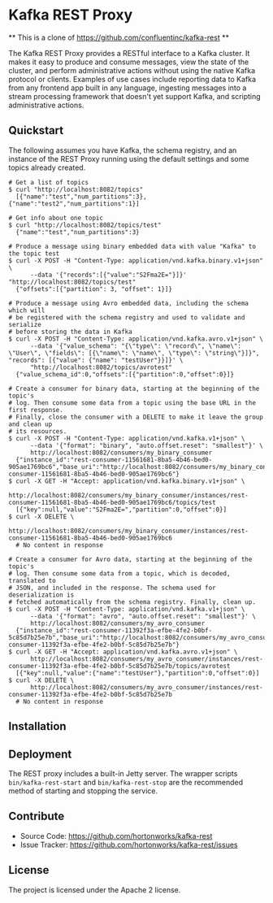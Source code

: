 Kafka REST Proxy
================

** This is a clone of https://github.com/confluentinc/kafka-rest **

The Kafka REST Proxy provides a RESTful interface to a Kafka cluster. It makes
it easy to produce and consume messages, view the state of the cluster, and
perform administrative actions without using the native Kafka protocol or
clients. Examples of use cases include reporting data to Kafka from any
frontend app built in any language, ingesting messages into a stream processing
framework that doesn't yet support Kafka, and scripting administrative actions.

Quickstart
----------

The following assumes you have Kafka, the schema registry, and an instance of
the REST Proxy running using the default settings and some topics already created.

    # Get a list of topics
    $ curl "http://localhost:8082/topics"
      [{"name":"test","num_partitions":3},{"name":"test2","num_partitions":1}]

    # Get info about one topic
    $ curl "http://localhost:8082/topics/test"
      {"name":"test","num_partitions":3}

    # Produce a message using binary embedded data with value "Kafka" to the topic test
    $ curl -X POST -H "Content-Type: application/vnd.kafka.binary.v1+json" \
          --data '{"records":[{"value":"S2Fma2E="}]}' "http://localhost:8082/topics/test"
      {"offsets":[{"partition": 3, "offset": 1}]}

    # Produce a message using Avro embedded data, including the schema which will
    # be registered with the schema registry and used to validate and serialize
    # before storing the data in Kafka
    $ curl -X POST -H "Content-Type: application/vnd.kafka.avro.v1+json" \
          --data '{"value_schema": "{\"type\": \"record\", \"name\": \"User\", \"fields\": [{\"name\": \"name\", \"type\": \"string\"}]}", "records": [{"value": {"name": "testUser"}}]}' \
          "http://localhost:8082/topics/avrotest"
      {"value_schema_id":0,"offsets":[{"partition":0,"offset":0}]}

    # Create a consumer for binary data, starting at the beginning of the topic's
    # log. Then consume some data from a topic using the base URL in the first response.
    # Finally, close the consumer with a DELETE to make it leave the group and clean up
    # its resources.
    $ curl -X POST -H "Content-Type: application/vnd.kafka.v1+json" \
          --data '{"format": "binary", "auto.offset.reset": "smallest"}' \
          http://localhost:8082/consumers/my_binary_consumer
      {"instance_id":"rest-consumer-11561681-8ba5-4b46-bed0-905ae1769bc6","base_uri":"http://localhost:8082/consumers/my_binary_consumer/instances/rest-consumer-11561681-8ba5-4b46-bed0-905ae1769bc6"}
    $ curl -X GET -H "Accept: application/vnd.kafka.binary.v1+json" \
          http://localhost:8082/consumers/my_binary_consumer/instances/rest-consumer-11561681-8ba5-4b46-bed0-905ae1769bc6/topics/test
      [{"key":null,"value":"S2Fma2E=","partition":0,"offset":0}]
    $ curl -X DELETE \
          http://localhost:8082/consumers/my_binary_consumer/instances/rest-consumer-11561681-8ba5-4b46-bed0-905ae1769bc6
      # No content in response

    # Create a consumer for Avro data, starting at the beginning of the topic's
    # log. Then consume some data from a topic, which is decoded, translated to
    # JSON, and included in the response. The schema used for deserialization is
    # fetched automatically from the schema registry. Finally, clean up.
    $ curl -X POST -H "Content-Type: application/vnd.kafka.v1+json" \
          --data '{"format": "avro", "auto.offset.reset": "smallest"}' \
          http://localhost:8082/consumers/my_avro_consumer
      {"instance_id":"rest-consumer-11392f3a-efbe-4fe2-b0bf-5c85d7b25e7b","base_uri":"http://localhost:8082/consumers/my_avro_consumer/instances/rest-consumer-11392f3a-efbe-4fe2-b0bf-5c85d7b25e7b"}
    $ curl -X GET -H "Accept: application/vnd.kafka.avro.v1+json" \
          http://localhost:8082/consumers/my_avro_consumer/instances/rest-consumer-11392f3a-efbe-4fe2-b0bf-5c85d7b25e7b/topics/avrotest
      [{"key":null,"value":{"name":"testUser"},"partition":0,"offset":0}]
    $ curl -X DELETE \
          http://localhost:8082/consumers/my_avro_consumer/instances/rest-consumer-11392f3a-efbe-4fe2-b0bf-5c85d7b25e7b
      # No content in response

Installation
------------


Deployment
----------

The REST proxy includes a built-in Jetty server. The wrapper scripts
``bin/kafka-rest-start`` and ``bin/kafka-rest-stop`` are the recommended method of
starting and stopping the service.

Contribute
----------

- Source Code: https://github.com/hortonworks/kafka-rest
- Issue Tracker: https://github.com/hortonworks/kafka-rest/issues

License
-------

The project is licensed under the Apache 2 license.
